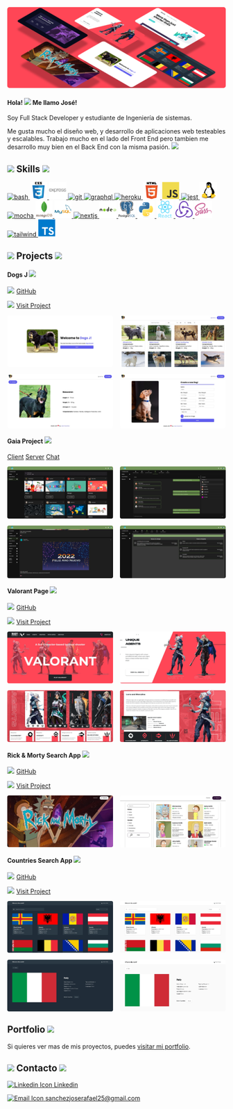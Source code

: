 <img src="./Github_header.png" alt="Github_header" style="border-radius:5px;" />

#### Hola! <img src="https://github.githubassets.com/images/icons/emoji/unicode/1f44b.png" height="20"/> Me llamo José!

Soy Full Stack Developer y estudiante de Ingeniería de sistemas.

Me gusta mucho el diseño web, y desarrollo de aplicaciones web testeables y escalables. Trabajo mucho en el lado del Front End pero tambien me desarrollo muy bien en el Back End con la misma pasión. <img src="https://github.githubassets.com/images/icons/emoji/unicode/1f4aa.png" height="15"/>

## <img src="https://github.githubassets.com/images/icons/emoji/unicode/1f525.png" height="20"/> Skills <img src="https://github.githubassets.com/images/icons/emoji/unicode/1f525.png" height="20"/>

<p align="left"> <a href="https://www.gnu.org/software/bash/" target="_blank" rel="noreferrer"> <img src="https://www.vectorlogo.zone/logos/gnu_bash/gnu_bash-icon.svg" alt="bash" width="40" height="40"/> </a> <a href="https://www.w3schools.com/css/" target="_blank" rel="noreferrer"> <img src="https://raw.githubusercontent.com/devicons/devicon/master/icons/css3/css3-original-wordmark.svg" alt="css3" width="40" height="40"/> </a> <a href="https://expressjs.com" target="_blank" rel="noreferrer"> <img src="https://raw.githubusercontent.com/devicons/devicon/master/icons/express/express-original-wordmark.svg" alt="express" width="40" height="40"/> </a> <a href="https://git-scm.com/" target="_blank" rel="noreferrer"> <img src="https://www.vectorlogo.zone/logos/git-scm/git-scm-icon.svg" alt="git" width="40" height="40"/> </a> <a href="https://graphql.org" target="_blank" rel="noreferrer"> <img src="https://www.vectorlogo.zone/logos/graphql/graphql-icon.svg" alt="graphql" width="40" height="40"/> </a> <a href="https://heroku.com" target="_blank" rel="noreferrer"> <img src="https://www.vectorlogo.zone/logos/heroku/heroku-icon.svg" alt="heroku" width="40" height="40"/> </a> <a href="https://www.w3.org/html/" target="_blank" rel="noreferrer"> <img src="https://raw.githubusercontent.com/devicons/devicon/master/icons/html5/html5-original-wordmark.svg" alt="html5" width="40" height="40"/> </a> <a href="https://developer.mozilla.org/en-US/docs/Web/JavaScript" target="_blank" rel="noreferrer"> <img src="https://raw.githubusercontent.com/devicons/devicon/master/icons/javascript/javascript-original.svg" alt="javascript" width="40" height="40"/> </a> <a href="https://jestjs.io" target="_blank" rel="noreferrer"> <img src="https://www.vectorlogo.zone/logos/jestjsio/jestjsio-icon.svg" alt="jest" width="40" height="40"/> </a> <a href="https://www.linux.org/" target="_blank" rel="noreferrer"> <img src="https://raw.githubusercontent.com/devicons/devicon/master/icons/linux/linux-original.svg" alt="linux" width="40" height="40"/> </a> <a href="https://mochajs.org" target="_blank" rel="noreferrer"> <img src="https://www.vectorlogo.zone/logos/mochajs/mochajs-icon.svg" alt="mocha" width="40" height="40"/> </a> <a href="https://www.mongodb.com/" target="_blank" rel="noreferrer"> <img src="https://raw.githubusercontent.com/devicons/devicon/master/icons/mongodb/mongodb-original-wordmark.svg" alt="mongodb" width="40" height="40"/> </a> <a href="https://www.mysql.com/" target="_blank" rel="noreferrer"> <img src="https://raw.githubusercontent.com/devicons/devicon/master/icons/mysql/mysql-original-wordmark.svg" alt="mysql" width="40" height="40"/> </a> <a href="https://nextjs.org/" target="_blank" rel="noreferrer"> <img src="https://cdn.worldvectorlogo.com/logos/nextjs-2.svg" alt="nextjs" width="40" height="40"/> </a> <a href="https://nodejs.org" target="_blank" rel="noreferrer"> <img src="https://raw.githubusercontent.com/devicons/devicon/master/icons/nodejs/nodejs-original-wordmark.svg" alt="nodejs" width="40" height="40"/> </a> <a href="https://www.postgresql.org" target="_blank" rel="noreferrer"> <img src="https://raw.githubusercontent.com/devicons/devicon/master/icons/postgresql/postgresql-original-wordmark.svg" alt="postgresql" width="40" height="40"/> </a> <a href="https://www.python.org" target="_blank" rel="noreferrer"> <img src="https://raw.githubusercontent.com/devicons/devicon/master/icons/python/python-original.svg" alt="python" width="40" height="40"/> </a> <a href="https://reactjs.org/" target="_blank" rel="noreferrer"> <img src="https://raw.githubusercontent.com/devicons/devicon/master/icons/react/react-original-wordmark.svg" alt="react" width="40" height="40"/> </a> <a href="https://redux.js.org" target="_blank" rel="noreferrer"> <img src="https://raw.githubusercontent.com/devicons/devicon/master/icons/redux/redux-original.svg" alt="redux" width="40" height="40"/> </a> <a href="https://sass-lang.com" target="_blank" rel="noreferrer"> <img src="https://raw.githubusercontent.com/devicons/devicon/master/icons/sass/sass-original.svg" alt="sass" width="40" height="40"/> </a> <a href="https://tailwindcss.com/" target="_blank" rel="noreferrer"> <img src="https://www.vectorlogo.zone/logos/tailwindcss/tailwindcss-icon.svg" alt="tailwind" width="40" height="40"/> </a> <a href="https://www.typescriptlang.org/" target="_blank" rel="noreferrer"> <img src="https://raw.githubusercontent.com/devicons/devicon/master/icons/typescript/typescript-original.svg" alt="typescript" width="40" height="40"/> </a> </p>

## <img src="https://github.githubassets.com/images/icons/emoji/unicode/1f48e.png" height="20"/> Projects <img src="https://github.githubassets.com/images/icons/emoji/unicode/1f48e.png" height="20"/>

#### Dogs J <img src="https://github.githubassets.com/images/icons/emoji/unicode/1f436.png" height="18"/>

<img src="https://github.githubassets.com/images/icons/emoji/unicode/1f4bb.png" height="18" style="margin-right:5px;"/>[GitHub](https://github.com/JRS-Developer/PI-Dogs)

<img src="https://github.githubassets.com/images/icons/emoji/unicode/1f415.png" height="18" style="margin-right:5px;"/>[Visit Project](https://jrs-dogs.netlify.app/)

<div style="display:grid;grid-template-columns:repeat(2,1fr);gap:1rem;">
<img src="./Projects/Dogs J/Dogs J - Home Page.jpg" style="border-radius:4px;height:100%;"/>
<img src="./Projects/Dogs J/Dogs J - Search Page.jpg" style="border-radius:4px;height:100%;"/>
<img src="./Projects/Dogs J/Dogs J - Dog Page.jpg" style="border-radius:4px;height:100%"/>
<img src="./Projects/Dogs J/Dogs J - Create Breed Page.jpg" style="border-radius:4px;height:100%;"/>
</div>

#### Gaia Project <img src="https://github.githubassets.com/images/icons/emoji/unicode/1f30e.png" height="18"/>

[Client](https://github.com/JRS-Developer/pf-client) [Server](https://github.com/JRS-Developer/pf-server) [Chat](https://github.com/JRS-Developer/pf-chat)

<div style="display:grid;grid-template-columns:repeat(2,1fr);gap:1rem;">
<img src="./Projects/Gaia/Gaia - Classroom.png" style="border-radius:4px;height:100%;"/>
<img src="./Projects/Gaia/Gaia - Chat.png" style="border-radius:4px;height:100%;"/>
<img src="./Projects/Gaia/Gaia - Publications.png" style="border-radius:4px;height:100%"/>
<img src="./Projects/Gaia/Gaia - Tareas.png" style="border-radius:4px;height:100%;"/>
</div>

#### Valorant Page <img src="https://github.githubassets.com/images/icons/emoji/unicode/1f3ae.png" height="18"/>

<img src="https://github.githubassets.com/images/icons/emoji/unicode/1f4bb.png" height="18" style="margin-right:5px;"/>[GitHub](https://github.com/JRS-Developer/valorant)

<img src="https://github.githubassets.com/images/icons/emoji/unicode/1f3ae.png" height="18" style="margin-right:5px;"/>[Visit Project](https://jrs-developer.github.io/valorant/)

<div style="display:grid;grid-template-columns:repeat(2,1fr);gap:1rem;">
<img src="./Projects/Valorant/Valorant - Home Page.jpg" style="border-radius:4px;height:100%;"/>
<img src="./Projects/Valorant/Valorant - Home Page Agents Section.jpg" style="border-radius:4px;height:100%;"/>
<img src="./Projects/Valorant/Valorant - Agents Page.jpg" style="border-radius:4px;height:100%;"/>
<img src="./Projects/Valorant/Valorant - Agents Page - Jett.jpg" style="border-radius:4px;height:100%"/>
</div>

#### Rick & Morty Search App <img src="https://github.githubassets.com/images/icons/emoji/unicode/1f4fa.png" height="18"/>

<img src="https://github.githubassets.com/images/icons/emoji/unicode/1f4bb.png" height="18" style="margin-right:5px;"/>[GitHub](https://github.com/JRS-Developer/rick-morty)

<img src="https://github.githubassets.com/images/icons/emoji/unicode/1f4fa.png" height="18" style="margin-right:5px;"/>[Visit Project](https://jrs-developer.github.io/rick-morty/)

<div style="display:grid;grid-template-columns:repeat(2,1fr);gap:1rem;">
<img src="./Projects/Rick & Morty/Rick & Morty - Home Page.jpg" style="border-radius:4px;height:100%;"/>
<img src="./Projects/Rick & Morty/Rick & Morty - Results Page.jpg" style="border-radius:4px;height:100%;"/>
</div>

#### Countries Search App <img src="https://github.githubassets.com/images/icons/emoji/unicode/1f30e.png" height="18"/>

<img src="https://github.githubassets.com/images/icons/emoji/unicode/1f4bb.png" height="18" style="margin-right:5px;"/>[GitHub](https://github.com/JRS-Developer/rick-morty)

<img src="https://github.githubassets.com/images/icons/emoji/unicode/1f30e.png" height="18" style="margin-right:5px;"/>[Visit Project](https://jrs-developer.github.io/rick-morty/)

<div style="display:grid;grid-template-columns:repeat(2,1fr);gap:1rem;">
<img src="./Projects/Countries/Countries - Home Page.jpg" style="border-radius:4px;height:100%;"/>
<img src="./Projects/Countries/Countries - Home Page - Light Mode.jpg" style="border-radius:4px;height:100%;"/>
<img src="./Projects/Countries/Countries - Country Page.jpg" style="border-radius:4px;height:100%;"/>
<img src="./Projects/Countries/Countries - Country Page - Light Mode.jpg" style="border-radius:4px;height:100%;"/>
</div>

## Portfolio <img src="https://github.githubassets.com/images/icons/emoji/unicode/1f4bc.png" height="18"/>

Si quieres ver mas de mis proyectos, puedes [visitar mi portfolio](https://jrs-developer.github.io/).

## <img src="https://github.githubassets.com/images/icons/emoji/unicode/1f4dd.png" height="20"/> Contacto <img src="https://github.githubassets.com/images/icons/emoji/unicode/1f4dd.png" height="20"/>

<a href="https://www.linkedin.com/in/jose-jrs"><img src="https://cdn.jsdelivr.net/gh/devicons/devicon/icons/linkedin/linkedin-original.svg" alt="Linkedin Icon" height="15"/> Linkedin </a>

<a href="mailto:sanchezjoserafael25@gmail.com"><img src="https://github.githubassets.com/images/icons/emoji/unicode/2709.png" alt="Email Icon" height="15" /> sanchezjoserafael25@gmail.com </a>
